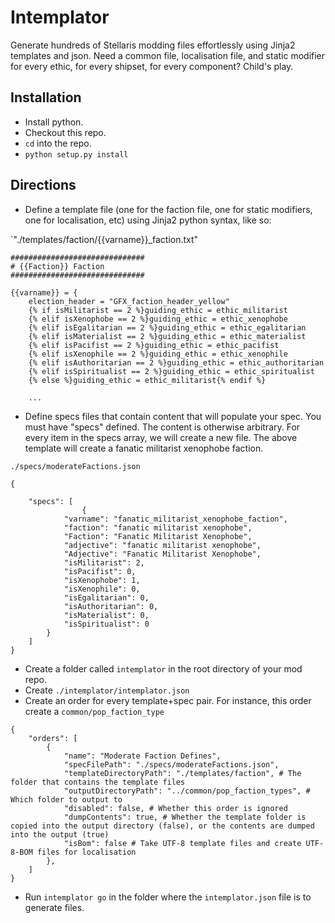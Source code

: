 # Intemplator

Generate hundreds of Stellaris modding files effortlessly using Jinja2 templates and json. Need a common file, localisation file, and static modifier for every ethic, for every shipset, for every component? Child's play.

## Installation

- Install python.
- Checkout this repo.
- `cd` into the repo.
- `python setup.py install`

## Directions

- Define a template file (one for the faction file, one for static modifiers, one for localisation, etc) using Jinja2 python syntax, like so:

`"./templates/faction/{{varname}}_faction.txt"
```
##############################
# {{Faction}} Faction
##############################

{{varname}} = {
	election_header = "GFX_faction_header_yellow"
	{% if isMilitarist == 2 %}guiding_ethic = ethic_militarist
	{% elif isXenophobe == 2 %}guiding_ethic = ethic_xenophobe
	{% elif isEgalitarian == 2 %}guiding_ethic = ethic_egalitarian
	{% elif isMaterialist == 2 %}guiding_ethic = ethic_materialist
	{% elif isPacifist == 2 %}guiding_ethic = ethic_pacifist
	{% elif isXenophile == 2 %}guiding_ethic = ethic_xenophile
	{% elif isAuthoritarian == 2 %}guiding_ethic = ethic_authoritarian
	{% elif isSpiritualist == 2 %}guiding_ethic = ethic_spiritualist
	{% else %}guiding_ethic = ethic_militarist{% endif %}
    
    ...
```

- Define specs files that contain content that will populate your spec. You must have "specs" defined. The content is otherwise arbitrary. For every item in the specs array, we will create a new file. The above template will create a fanatic militarist xenophobe faction.

`./specs/moderateFactions.json`
```
{
    
    "specs": [
                {
            "varname": "fanatic_militarist_xenophobe_faction",
            "faction": "fanatic militarist xenophobe",
            "Faction": "Fanatic Militarist Xenophobe",
            "adjective": "fanatic militarist xenophobe",
            "Adjective": "Fanatic Militarist Xenophobe",
            "isMilitarist": 2,
            "isPacifist": 0,
            "isXenophobe": 1,
            "isXenophile": 0,
            "isEgalitarian": 0,
            "isAuthoritarian": 0,
            "isMaterialist": 0,
            "isSpiritualist": 0
        }
    ]
}
```



- Create a folder called `intemplator` in the root directory of your mod repo.
- Create `./intemplator/intemplator.json`
- Create an order for every template+spec pair. For instance, this order create a `common/pop_faction_type`

```
{
    "orders": [
        {
            "name": "Moderate Faction Defines",
            "specFilePath": "./specs/moderateFactions.json",
            "templateDirectoryPath": "./templates/faction", # The folder that contains the template files
            "outputDirectoryPath": "../common/pop_faction_types", # Which folder to output to
            "disabled": false, # Whether this order is ignored
            "dumpContents": true, # Whether the template folder is copied into the output directory (false), or the contents are dumped into the output (true)
            "isBom": false # Take UTF-8 template files and create UTF-8-BOM files for localisation
        },
    ]
}
```

- Run `intemplator go` in the folder where the `intemplator.json` file is to generate files.
